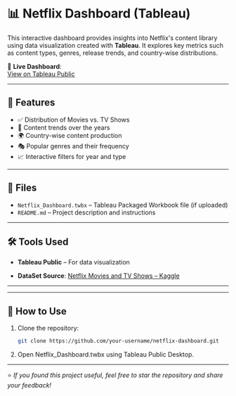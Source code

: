 # 📊 Netflix Dashboard (Tableau)

This interactive dashboard provides insights into Netflix's content library using data visualization created with **Tableau**. It explores key metrics such as content types, genres, release trends, and country-wise distributions.

🔗 **Live Dashboard**:  
[View on Tableau Public](https://public.tableau.com/app/profile/mohisina.shaik/viz/netflix_dashboard_17422195240100/Dashboard1)

---

## 📌 Features

- ✅ Distribution of Movies vs. TV Shows
- 📅 Content trends over the years
- 🌍 Country-wise content production
- 🎭 Popular genres and their frequency
- 📈 Interactive filters for year and type

---

## 📁 Files

- `Netflix_Dashboard.twbx` – Tableau Packaged Workbook file (if uploaded)
- `README.md` – Project description and instructions

---

## 🛠️ Tools Used

- **Tableau Public** – For data visualization

- **DataSet Source**: [Netflix Movies and TV Shows – Kaggle](https://www.kaggle.com/datasets/shivamb/netflix-shows)

---

---

## 🚀 How to Use

1. Clone the repository:
   ```bash
   git clone https://github.com/your-username/netflix-dashboard.git
   ```
2. Open Netflix_Dashboard.twbx using Tableau Public Desktop.    

---
⭐ *If you found this project useful, feel free to star the repository and share your feedback!*

